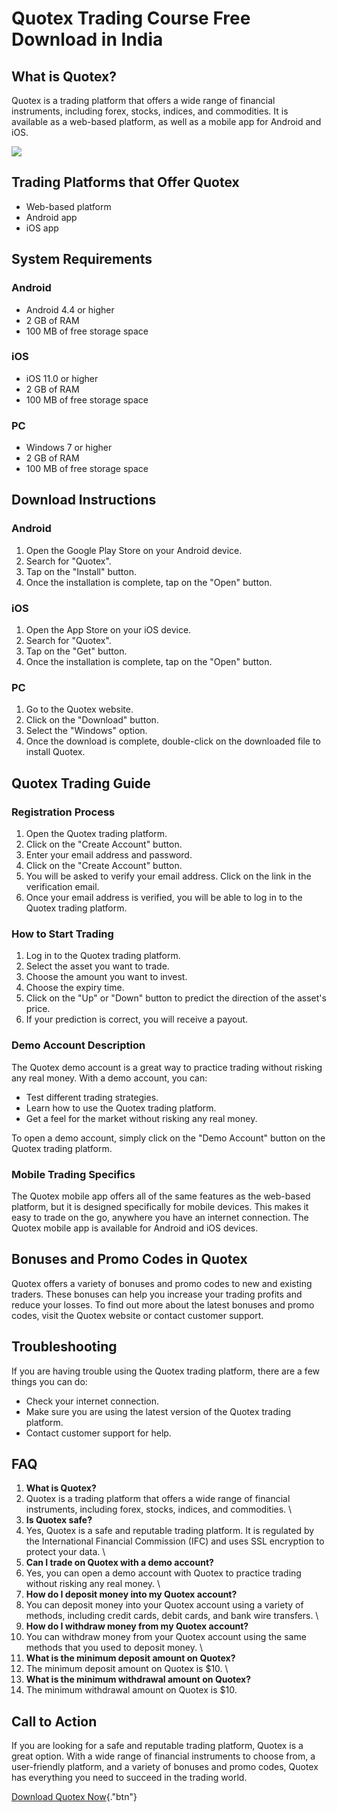 # Quotex Trading Course Free Download in India

## What is Quotex?

Quotex is a trading platform that offers a wide range of financial
instruments, including forex, stocks, indices, and commodities. It is
available as a web-based platform, as well as a mobile app for Android
and iOS.

[![](https://static.quotex.io/files/5_en/300_250.jpg)](https://traff.sbs/brokerqxsignupf)

## Trading Platforms that Offer Quotex

-   Web-based platform
-   Android app
-   iOS app

## System Requirements

### Android

-   Android 4.4 or higher
-   2 GB of RAM
-   100 MB of free storage space

### iOS

-   iOS 11.0 or higher
-   2 GB of RAM
-   100 MB of free storage space

### PC

-   Windows 7 or higher
-   2 GB of RAM
-   100 MB of free storage space

## Download Instructions

### Android

1.  Open the Google Play Store on your Android device.
2.  Search for "Quotex".
3.  Tap on the "Install" button.
4.  Once the installation is complete, tap on the "Open" button.

### iOS

1.  Open the App Store on your iOS device.
2.  Search for "Quotex".
3.  Tap on the "Get" button.
4.  Once the installation is complete, tap on the "Open" button.

### PC

1.  Go to the Quotex website.
2.  Click on the "Download" button.
3.  Select the "Windows" option.
4.  Once the download is complete, double-click on the downloaded file
    to install Quotex.

## Quotex Trading Guide

### Registration Process

1.  Open the Quotex trading platform.
2.  Click on the "Create Account" button.
3.  Enter your email address and password.
4.  Click on the "Create Account" button.
5.  You will be asked to verify your email address. Click on the link in
    the verification email.
6.  Once your email address is verified, you will be able to log in to
    the Quotex trading platform.

### How to Start Trading

1.  Log in to the Quotex trading platform.
2.  Select the asset you want to trade.
3.  Choose the amount you want to invest.
4.  Choose the expiry time.
5.  Click on the "Up" or "Down" button to predict the
    direction of the asset\'s price.
6.  If your prediction is correct, you will receive a payout.

### Demo Account Description

The Quotex demo account is a great way to practice trading without
risking any real money. With a demo account, you can:

-   Test different trading strategies.
-   Learn how to use the Quotex trading platform.
-   Get a feel for the market without risking any real money.

To open a demo account, simply click on the "Demo Account" button
on the Quotex trading platform.

### Mobile Trading Specifics

The Quotex mobile app offers all of the same features as the web-based
platform, but it is designed specifically for mobile devices. This makes
it easy to trade on the go, anywhere you have an internet connection.
The Quotex mobile app is available for Android and iOS devices.

## Bonuses and Promo Codes in Quotex

Quotex offers a variety of bonuses and promo codes to new and existing
traders. These bonuses can help you increase your trading profits and
reduce your losses. To find out more about the latest bonuses and promo
codes, visit the Quotex website or contact customer support.

## Troubleshooting

If you are having trouble using the Quotex trading platform, there are a
few things you can do:

-   Check your internet connection.
-   Make sure you are using the latest version of the Quotex trading
    platform.
-   Contact customer support for help.

## FAQ

1.  **What is Quotex?**
2.  Quotex is a trading platform that offers a wide range of financial
    instruments, including forex, stocks, indices, and commodities.
    \
3.  **Is Quotex safe?**
4.  Yes, Quotex is a safe and reputable trading platform. It is
    regulated by the International Financial Commission (IFC) and uses
    SSL encryption to protect your data.
    \
5.  **Can I trade on Quotex with a demo account?**
6.  Yes, you can open a demo account with Quotex to practice trading
    without risking any real money.
    \
7.  **How do I deposit money into my Quotex account?**
8.  You can deposit money into your Quotex account using a variety of
    methods, including credit cards, debit cards, and bank wire
    transfers.
    \
9.  **How do I withdraw money from my Quotex account?**
10. You can withdraw money from your Quotex account using the same
    methods that you used to deposit money.
    \
11. **What is the minimum deposit amount on Quotex?**
12. The minimum deposit amount on Quotex is \$10.
    \
13. **What is the minimum withdrawal amount on Quotex?**
14. The minimum withdrawal amount on Quotex is \$10.

## Call to Action

If you are looking for a safe and reputable trading platform, Quotex is
a great option. With a wide range of financial instruments to choose
from, a user-friendly platform, and a variety of bonuses and promo
codes, Quotex has everything you need to succeed in the trading world.

[Download Quotex
Now](\%22https://traff.sbs/quotexonelink\%22){."btn"}

